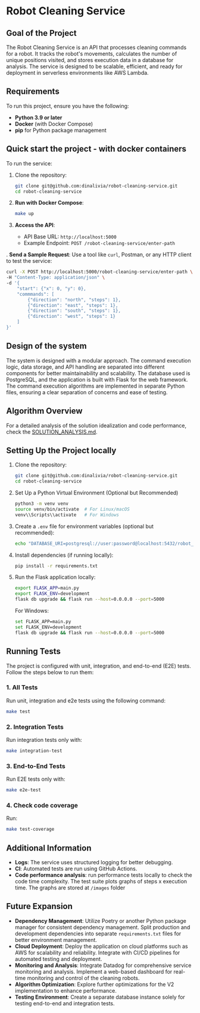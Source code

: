# Robot Cleaning Service

## Goal of the Project
The Robot Cleaning Service is an API that processes cleaning commands for a robot. It tracks the robot's movements, calculates the number of unique positions visited, and stores execution data in a database for analysis. The service is designed to be scalable, efficient, and ready for deployment in serverless environments like AWS Lambda.

## Requirements
To run this project, ensure you have the following:

- **Python 3.9 or later**
- **Docker** (with Docker Compose)
- **pip** for Python package management

## Quick start the project - with docker containers

To run the service:

1. Clone the repository:
   ```bash
   git clone git@github.com:dinalivia/robot-cleaning-service.git
   cd robot-cleaning-service
   ```

2. **Run with Docker Compose**:
   ```bash
   make up
   ```

3. **Access the API**:
   - API Base URL: `http://localhost:5000`
   - Example Endpoint: `POST /robot-cleaning-service/enter-path`

. **Send a Sample Request**:
   Use a tool like `curl`, Postman, or any HTTP client to test the service:
   ```bash
   curl -X POST http://localhost:5000/robot-cleaning-service/enter-path \
   -H "Content-Type: application/json" \
   -d '{
       "start": {"x": 0, "y": 0},
       "commmands": [
           {"direction": "north", "steps": 1},
           {"direction": "east", "steps": 1},
           {"direction": "south", "steps": 1},
           {"direction": "west", "steps": 1}
       ]
   }'
   ```
## Design of the system
The system is designed with a modular approach. The command execution logic, data storage, and API handling are separated into different components for better maintainability and scalability. The database used is PostgreSQL, and the application is built with Flask for the web framework. The command execution algorithms are implemented in separate Python files, ensuring a clear separation of concerns and ease of testing.

## Algorithm Overview
For a detailed analysis of the solution idealization and code performance, check the [SOLUTION_ANALYSIS.md](./SOLUTION_ANALYSIS.md).

## Setting Up the Project locally

1. Clone the repository:
   ```bash
   git clone git@github.com:dinalivia/robot-cleaning-service.git
   cd robot-cleaning-service
   ```

2. Set Up a Python Virtual Environment (Optional but Recommended)
   ```bash
   python3 -m venv venv
   source venv/bin/activate  # For Linux/macOS
   venv\\Scripts\\activate   # For Windows
   ```

3. Create a `.env` file for environment variables (optional but recommended):
   ```bash
   echo "DATABASE_URI=postgresql://user:password@localhost:5432/robot_service" > .env
   ```

4. Install dependencies (if running locally):
   ```bash
   pip install -r requirements.txt
   ```

5. Run the Flask application locally:
   ```bash
   export FLASK_APP=main.py
   export FLASK_ENV=development
   flask db upgrade && flask run --host=0.0.0.0 --port=5000
   ```
   For Windows:
   ```bash
   set FLASK_APP=main.py
   set FLASK_ENV=development
   flask db upgrade && flask run --host=0.0.0.0 --port=5000
   ```


## Running Tests
The project is configured with unit, integration, and end-to-end (E2E) tests. Follow the steps below to run them:

### 1. All Tests 
Run unit, integration and e2e tests using the following command:
```bash
make test
```

### 2. Integration Tests
Run integration tests only with:
```bash
make integration-test
```

### 3. End-to-End Tests
Run E2E tests only with:
```bash
make e2e-test
```

### 4. Check code coverage
Run:
```bash
make test-coverage
```

## Additional Information
- **Logs**: The service uses structured logging for better debugging.
- **CI**: Automated tests are run using GitHub Actions.
- **Code performance analysis**: run performance tests locally to check the code time complexity. The test suite plots graphs of steps x execution time. The graphs are stored at `/images` folder

## Future Expansion

- **Dependency Management**: Utilize Poetry or another Python package manager for consistent dependency management. Split production and development dependencies into separate `requirements.txt` files for better environment management.
- **Cloud Deployment**: Deploy the application on cloud platforms such as AWS for scalability and reliability. Integrate with CI/CD pipelines for automated testing and deployment.
- **Monitoring and Analysis**: Integrate Datadog for comprehensive service monitoring and analysis. Implement a web-based dashboard for real-time monitoring and control of the cleaning robots.
- **Algorithm Optimization**: Explore further optimizations for the V2 implementation to enhance performance.
- **Testing Environment**: Create a separate database instance solely for testing end-to-end and integration tests.


